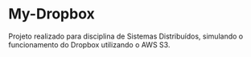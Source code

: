 # My-Dropbox
Projeto realizado para disciplina de Sistemas Distribuídos, simulando o funcionamento do Dropbox utilizando o AWS S3.
